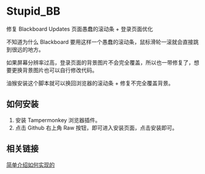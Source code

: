 # Stupid_BB
修复 Blackboard Updates 页面愚蠢的滚动条 + 登录页面优化

不知道为什么 Blackboard 要用这样一个愚蠢的滚动条，鼠标滑轮一滚就会直接跳到很远的地方。

如果屏幕分辨率过高，登录页面的背景图片不会完全覆盖，所以也一带修复了，想要更换背景图片也可以自行修改代码。

油猴安装这个脚本就可以换回浏览器的滚动条 + 修复不完全覆盖背景。

## 如何安装

1. 安装 Tampermonkey 浏览器插件。
2. 点击 Github 右上角 Raw 按钮，即可进入安装页面，点击安装即可。

## 相关链接

[简单介绍如何实现的](https://blog.imwcr.cn/2023/04/22/%e4%bf%ae%e5%a4%8d-blackboard-%e6%84%9a%e8%a0%a2%e7%9a%84%e6%bb%9a%e5%8a%a8%e6%9d%a1/)
